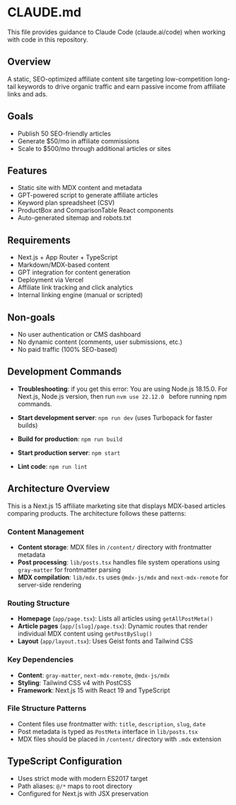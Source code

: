 # CLAUDE.md

This file provides guidance to Claude Code (claude.ai/code) when working with code in this repository.

## Overview
A static, SEO-optimized affiliate content site targeting low-competition long-tail keywords to drive organic traffic and earn passive income from affiliate links and ads.

## Goals
- Publish 50 SEO-friendly articles
- Generate $50/mo in affiliate commissions
- Scale to $500/mo through additional articles or sites

## Features
- Static site with MDX content and metadata
- GPT-powered script to generate affiliate articles
- Keyword plan spreadsheet (CSV)
- ProductBox and ComparisonTable React components
- Auto-generated sitemap and robots.txt

## Requirements
- Next.js + App Router + TypeScript
- Markdown/MDX-based content
- GPT integration for content generation
- Deployment via Vercel
- Affiliate link tracking and click analytics
- Internal linking engine (manual or scripted)

## Non-goals
- No user authentication or CMS dashboard
- No dynamic content (comments, user submissions, etc.)
- No paid traffic (100% SEO-based)

## Development Commands

- **Troubleshooting**: if you get this error: You are using Node.js 18.15.0. For Next.js, Node.js version, then run `nvm use 22.12.0 ` before running npm commands.

- **Start development server**: `npm run dev` (uses Turbopack for faster builds)
- **Build for production**: `npm run build`
- **Start production server**: `npm start`
- **Lint code**: `npm run lint`

## Architecture Overview

This is a Next.js 15 affiliate marketing site that displays MDX-based articles comparing products. The architecture follows these patterns:

### Content Management
- **Content storage**: MDX files in `/content/` directory with frontmatter metadata
- **Post processing**: `lib/posts.tsx` handles file system operations using `gray-matter` for frontmatter parsing
- **MDX compilation**: `lib/mdx.ts` uses `@mdx-js/mdx` and `next-mdx-remote` for server-side rendering

### Routing Structure
- **Homepage** (`app/page.tsx`): Lists all articles using `getAllPostMeta()`
- **Article pages** (`app/[slug]/page.tsx`): Dynamic routes that render individual MDX content using `getPostBySlug()`
- **Layout** (`app/layout.tsx`): Uses Geist fonts and Tailwind CSS

### Key Dependencies
- **Content**: `gray-matter`, `next-mdx-remote`, `@mdx-js/mdx`
- **Styling**: Tailwind CSS v4 with PostCSS
- **Framework**: Next.js 15 with React 19 and TypeScript

### File Structure Patterns
- Content files use frontmatter with: `title`, `description`, `slug`, `date`
- Post metadata is typed as `PostMeta` interface in `lib/posts.tsx`
- MDX files should be placed in `/content/` directory with `.mdx` extension

## TypeScript Configuration
- Uses strict mode with modern ES2017 target
- Path aliases: `@/*` maps to root directory
- Configured for Next.js with JSX preservation